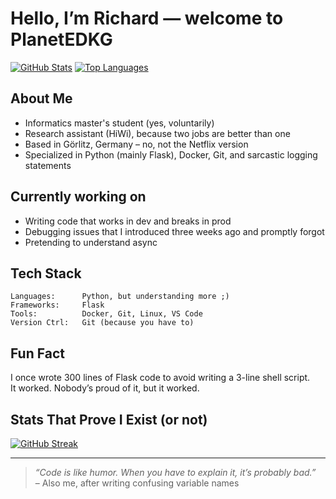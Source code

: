 # Hello, I’m Richard — welcome to PlanetEDKG

[![GitHub Stats](https://github-readme-stats.vercel.app/api?username=Planet-EDKG&show_icons=true&hide_title=true&count_private=true&theme=default)](https://github.com/anuraghazra/github-readme-stats)
[![Top Languages](https://github-readme-stats.vercel.app/api/top-langs/?username=Planet-EDKG&layout=compact&hide_title=true&theme=default)](https://github.com/anuraghazra/github-readme-stats)

## About Me

- Informatics master's student (yes, voluntarily)
- Research assistant (HiWi), because two jobs are better than one
- Based in Görlitz, Germany – no, not the Netflix version
- Specialized in Python (mainly Flask), Docker, Git, and sarcastic logging statements

## Currently working on

- Writing code that works in dev and breaks in prod
- Debugging issues that I introduced three weeks ago and promptly forgot
- Pretending to understand async

## Tech Stack

```text
Languages:      Python, but understanding more ;)
Frameworks:     Flask
Tools:          Docker, Git, Linux, VS Code
Version Ctrl:   Git (because you have to)
```

## Fun Fact

I once wrote 300 lines of Flask code to avoid writing a 3-line shell script.  
It worked. Nobody’s proud of it, but it worked.

## Stats That Prove I Exist (or not)

[![GitHub Streak](https://github-readme-streak-stats.herokuapp.com?user=Planet-EDKG&theme=default&hide_border=true)](https://github.com/Planet-EDKG)

---

> _“Code is like humor. When you have to explain it, it’s probably bad.”_  
> – Also me, after writing confusing variable names
